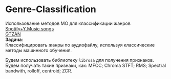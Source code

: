 # Genre-Classification
Использование методов МО для классификации жанров\
[Spotify+Y.Music songs](https://disk.yandex.ru/d/z_QRcU0mWkp87Q)\
[GTZAN](https://www.kaggle.com/datasets/andradaolteanu/gtzan-dataset-music-genre-classification)\
**Задача**:\
Классифицировать жанры по аудиофайлу, используя классические методы машинного обучения. 

Будем использовать библиотеку `librosa` для получения признаков. Будем получать такие признаки, как: MFCC; Chroma STFT; RMS; Spectral bandwith, rolloff, centroid; ZCR. 

